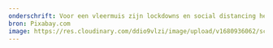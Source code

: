 ```yaml
---
onderschrift: Voor een vleermuis zijn lockdowns en social distancing heel natuurlijk.
bron: Pixabay.com
image: https://res.cloudinary.com/ddio9vlzi/image/upload/v1680936062/sciencegeek/posts/vleermuis-hangend-schattig.webp
---
```

